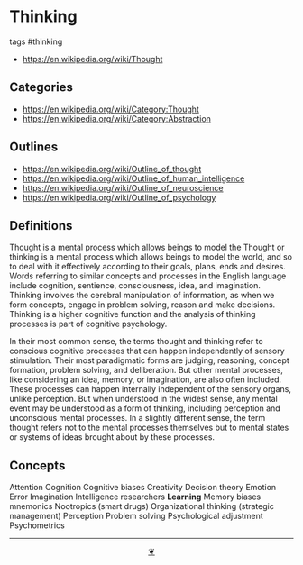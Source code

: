 # Thinking

tags #thinking


* https://en.wikipedia.org/wiki/Thought

## Categories

* https://en.wikipedia.org/wiki/Category:Thought
* https://en.wikipedia.org/wiki/Category:Abstraction

## Outlines

* https://en.wikipedia.org/wiki/Outline_of_thought
* https://en.wikipedia.org/wiki/Outline_of_human_intelligence
* https://en.wikipedia.org/wiki/Outline_of_neuroscience
* https://en.wikipedia.org/wiki/Outline_of_psychology


## Definitions

Thought is a mental process which allows beings to model the Thought or thinking is a mental process which allows beings to model the world, and so to deal with it effectively according to their goals, plans, ends and desires. Words referring to similar concepts and processes in the English language include cognition, sentience, consciousness, idea, and imagination. Thinking involves the cerebral manipulation of information, as when we form concepts, engage in problem solving, reason and make decisions. Thinking is a higher cognitive function and the analysis of thinking processes is part of cognitive psychology.


In their most common sense, the terms thought and thinking refer to conscious cognitive processes that can happen independently of sensory stimulation. Their most paradigmatic forms are judging, reasoning, concept formation, problem solving, and deliberation. But other mental processes, like considering an idea, memory, or imagination, are also often included. These processes can happen internally independent of the sensory organs, unlike perception. But when understood in the widest sense, any mental event may be understood as a form of thinking, including perception and unconscious mental processes. In a slightly different sense, the term thought refers not to the mental processes themselves but to mental states or systems of ideas brought about by these processes.

## Concepts

Attention
Cognition
Cognitive biases
Creativity
Decision theory
Emotion
Error
Imagination
Intelligence researchers
**Learning**
Memory biases
mnemonics
Nootropics (smart drugs)
Organizational thinking (strategic management)
Perception
Problem solving
Psychological adjustment
Psychometrics

***

<center title="Hello! Click me to go up to the top" ><a class=aDingbat href=javascript:window.scrollTo(0,0);> ❦ </a></center>
